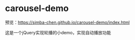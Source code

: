 # carousel-demo
预览：https://simba-chen.github.io/carousel-demo/index.html

这是一个jQuery实现轮播的小demo，实现自动播放功能

